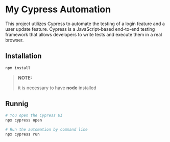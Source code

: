 # My Cypress Automation

This project utilizes Cypress to automate the testing of a login feature and a user update feature. Cypress is a JavaScript-based end-to-end testing framework that allows developers to write tests and execute them in a real browser.

## Installation
```bash
npm install
```

> **NOTE:**
>
>it is necessary to have **node** installed

## Runnig
```bash
# You open the Cypress UI
npx cypress open

# Run the automation by command line
npx cypress run
```
